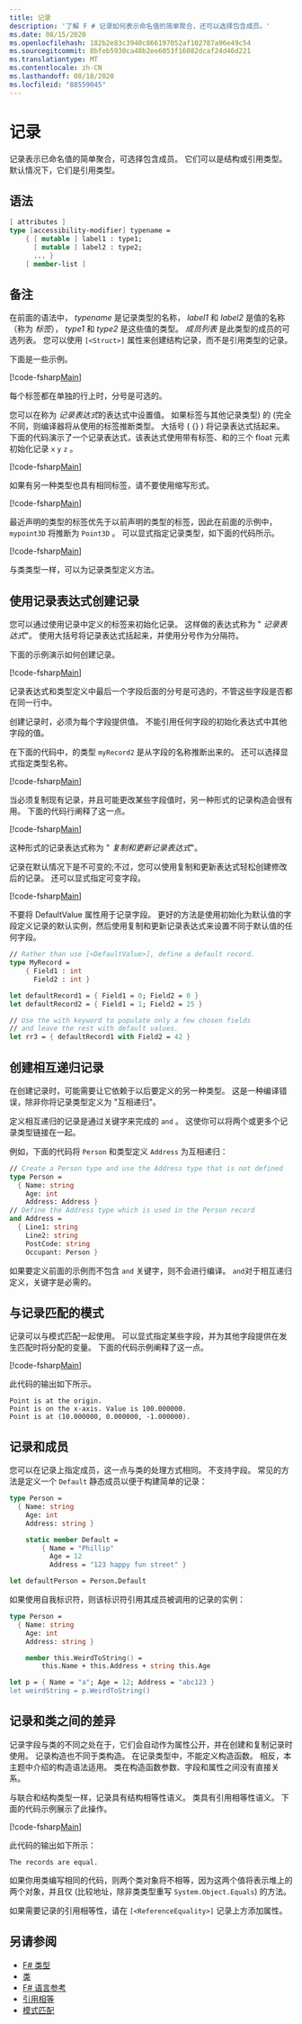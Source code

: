 ```yaml
---
title: 记录
description: '了解 F # 记录如何表示命名值的简单聚合，还可以选择包含成员。'
ms.date: 08/15/2020
ms.openlocfilehash: 182b2e83c3940c866197052af102787a96e49c54
ms.sourcegitcommit: 8bfeb5930ca48b2ee6053f16082dcaf24d46d221
ms.translationtype: MT
ms.contentlocale: zh-CN
ms.lasthandoff: 08/18/2020
ms.locfileid: "88559045"
---
```

# <a name="records"></a>记录

记录表示已命名值的简单聚合，可选择包含成员。 它们可以是结构或引用类型。  默认情况下，它们是引用类型。

## <a name="syntax"></a>语法

```fsharp
[ attributes ]
type [accessibility-modifier] typename =
    { [ mutable ] label1 : type1;
      [ mutable ] label2 : type2;
      ... }
    [ member-list ]
```

## <a name="remarks"></a>备注

在前面的语法中， *typename* 是记录类型的名称， *label1* 和 *label2* 是值的名称（称为 *标签*）， *type1* 和 *type2* 是这些值的类型。 *成员列表* 是此类型的成员的可选列表。  您可以使用 `[<Struct>]` 属性来创建结构记录，而不是引用类型的记录。

下面是一些示例。

[!code-fsharp[Main](~/samples/snippets/fsharp/lang-ref-1/snippet1901.fs)]

每个标签都在单独的行上时，分号是可选的。

您可以在称为 *记录表达式*的表达式中设置值。 如果标签与其他记录类型) 的 (完全不同，则编译器将从使用的标签推断类型。 大括号 ( {} ) 将记录表达式括起来。 下面的代码演示了一个记录表达式，该表达式使用带有标签、和的三个 float 元素初始化记录 `x` `y` `z` 。

[!code-fsharp[Main](~/samples/snippets/fsharp/lang-ref-1/snippet1907.fs)]

如果有另一种类型也具有相同标签，请不要使用缩写形式。

[!code-fsharp[Main](~/samples/snippets/fsharp/lang-ref-1/snippet1903.fs)]

最近声明的类型的标签优先于以前声明的类型的标签，因此在前面的示例中， `mypoint3D` 将推断为 `Point3D` 。 可以显式指定记录类型，如下面的代码所示。

[!code-fsharp[Main](~/samples/snippets/fsharp/lang-ref-1/snippet1908.fs)]

与类类型一样，可以为记录类型定义方法。

## <a name="creating-records-by-using-record-expressions"></a>使用记录表达式创建记录

您可以通过使用记录中定义的标签来初始化记录。 这样做的表达式称为 " *记录表达式*"。 使用大括号将记录表达式括起来，并使用分号作为分隔符。

下面的示例演示如何创建记录。

[!code-fsharp[Main](~/samples/snippets/fsharp/lang-ref-1/snippet1904.fs)]

记录表达式和类型定义中最后一个字段后面的分号是可选的，不管这些字段是否都在同一行中。

创建记录时，必须为每个字段提供值。 不能引用任何字段的初始化表达式中其他字段的值。

在下面的代码中，的类型 `myRecord2` 是从字段的名称推断出来的。 还可以选择显式指定类型名称。

[!code-fsharp[Main](~/samples/snippets/fsharp/lang-ref-1/snippet1905.fs)]

当必须复制现有记录，并且可能更改某些字段值时，另一种形式的记录构造会很有用。 下面的代码行阐释了这一点。

[!code-fsharp[Main](~/samples/snippets/fsharp/lang-ref-1/snippet1906.fs)]

这种形式的记录表达式称为 " *复制和更新记录表达式*"。

记录在默认情况下是不可变的;不过，您可以使用复制和更新表达式轻松创建修改后的记录。 还可以显式指定可变字段。

[!code-fsharp[Main](~/samples/snippets/fsharp/lang-ref-1/snippet1909.fs)]

不要将 DefaultValue 属性用于记录字段。 更好的方法是使用初始化为默认值的字段定义记录的默认实例，然后使用复制和更新记录表达式来设置不同于默认值的任何字段。

```fsharp
// Rather than use [<DefaultValue>], define a default record.
type MyRecord =
    { Field1 : int
      Field2 : int }

let defaultRecord1 = { Field1 = 0; Field2 = 0 }
let defaultRecord2 = { Field1 = 1; Field2 = 25 }

// Use the with keyword to populate only a few chosen fields
// and leave the rest with default values.
let rr3 = { defaultRecord1 with Field2 = 42 }
```

## <a name="creating-mutually-recursive-records"></a>创建相互递归记录

在创建记录时，可能需要让它依赖于以后要定义的另一种类型。 这是一种编译错误，除非你将记录类型定义为 "互相递归"。

定义相互递归的记录是通过关键字来完成的 `and` 。 这使你可以将两个或更多个记录类型链接在一起。

例如，下面的代码将 `Person` 和类型定义 `Address` 为互相递归：

```fsharp
// Create a Person type and use the Address type that is not defined
type Person =
  { Name: string
    Age: int
    Address: Address }
// Define the Address type which is used in the Person record
and Address =
  { Line1: string
    Line2: string
    PostCode: string
    Occupant: Person }
```

如果要定义前面的示例而不包含 `and` 关键字，则不会进行编译。 `and`对于相互递归定义，关键字是必需的。

## <a name="pattern-matching-with-records"></a>与记录匹配的模式

记录可以与模式匹配一起使用。 可以显式指定某些字段，并为其他字段提供在发生匹配时将分配的变量。 下面的代码示例阐释了这一点。

[!code-fsharp[Main](~/samples/snippets/fsharp/lang-ref-1/snippet1910.fs)]

此代码的输出如下所示。

```console
Point is at the origin.
Point is on the x-axis. Value is 100.000000.
Point is at (10.000000, 0.000000, -1.000000).
```

## <a name="records-and-members"></a>记录和成员

您可以在记录上指定成员，这一点与类的处理方式相同。 不支持字段。 常见的方法是定义一个 `Default` 静态成员以便于构建简单的记录：

```fsharp
type Person =
  { Name: string
    Age: int
    Address: string }

    static member Default =
        { Name = "Phillip"
          Age = 12
          Address = "123 happy fun street" }

let defaultPerson = Person.Default
```

如果使用自我标识符，则该标识符引用其成员被调用的记录的实例：

```fsharp
type Person =
  { Name: string
    Age: int
    Address: string }

    member this.WeirdToString() =
        this.Name + this.Address + string this.Age

let p = { Name = "a"; Age = 12; Address = "abc123 }
let weirdString = p.WeirdToString()
```

## <a name="differences-between-records-and-classes"></a>记录和类之间的差异

记录字段与类的不同之处在于，它们会自动作为属性公开，并在创建和复制记录时使用。 记录构造也不同于类构造。 在记录类型中，不能定义构造函数。 相反，本主题中介绍的构造语法适用。 类在构造函数参数、字段和属性之间没有直接关系。

与联合和结构类型一样，记录具有结构相等性语义。 类具有引用相等性语义。 下面的代码示例展示了此操作。

[!code-fsharp[Main](~/samples/snippets/fsharp/lang-ref-1/snippet1911.fs)]

此代码的输出如下所示：

```console
The records are equal.
```

如果你用类编写相同的代码，则两个类对象将不相等，因为这两个值将表示堆上的两个对象，并且仅 (比较地址，除非类类型重写 `System.Object.Equals`) 的方法。

如果需要记录的引用相等性，请在 `[<ReferenceEquality>]` 记录上方添加属性。

## <a name="see-also"></a>另请参阅

- [F# 类型](fsharp-types.md)
- [类](classes.md)
- [F# 语言参考](index.md)
- [引用相等](https://msdn.microsoft.com/visualfsharpdocs/conceptual/core.referenceequalityattribute-class-%5bfsharp%5d)
- [模式匹配](pattern-matching.md)
